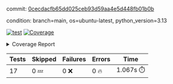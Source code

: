commit: [0cecdacfb65dd025ceb93d59aa4e5d448fb01b0b](https://github.com/rcmdnk/conf-finder/tree/0cecdacfb65dd025ceb93d59aa4e5d448fb01b0b)

condition: branch=main, os=ubuntu-latest, python_version=3.13

[![test](https://github.com/rcmdnk/conf-finder/actions/workflows/test.yml/badge.svg)](https://github.com/rcmdnk/conf-finder/actions/runs/17933210794)
<a href="https://github.com/rcmdnk/conf-finder/blob/0cecdacfb65dd025ceb93d59aa4e5d448fb01b0b/README.md"><img alt="Coverage" src="https://img.shields.io/badge/Coverage-83%25-green.svg" /></a><details><summary>Coverage Report </summary><table><tr><th>File</th><th>Stmts</th><th>Miss</th><th>Cover</th><th>Missing</th></tr><tbody><tr><td colspan="5"><b>src/conf_finder</b></td></tr><tr><td>&nbsp; &nbsp;<a href="https://github.com/rcmdnk/conf-finder/blob/0cecdacfb65dd025ceb93d59aa4e5d448fb01b0b/src/conf_finder/__init__.py">\_\_init\_\_.py</a></td><td>8</td><td>2</td><td>75%</td><td><a href="https://github.com/rcmdnk/conf-finder/blob/0cecdacfb65dd025ceb93d59aa4e5d448fb01b0b/src/conf_finder/__init__.py#L11-L12">11&ndash;12</a></td></tr><tr><td>&nbsp; &nbsp;<a href="https://github.com/rcmdnk/conf-finder/blob/0cecdacfb65dd025ceb93d59aa4e5d448fb01b0b/src/conf_finder/conf_finder.py">conf_finder.py</a></td><td>167</td><td>28</td><td>83%</td><td><a href="https://github.com/rcmdnk/conf-finder/blob/0cecdacfb65dd025ceb93d59aa4e5d448fb01b0b/src/conf_finder/conf_finder.py#L62-L63">62&ndash;63</a>, <a href="https://github.com/rcmdnk/conf-finder/blob/0cecdacfb65dd025ceb93d59aa4e5d448fb01b0b/src/conf_finder/conf_finder.py#L86-L90">86&ndash;90</a>, <a href="https://github.com/rcmdnk/conf-finder/blob/0cecdacfb65dd025ceb93d59aa4e5d448fb01b0b/src/conf_finder/conf_finder.py#L99-L100">99&ndash;100</a>, <a href="https://github.com/rcmdnk/conf-finder/blob/0cecdacfb65dd025ceb93d59aa4e5d448fb01b0b/src/conf_finder/conf_finder.py#L105-L106">105&ndash;106</a>, <a href="https://github.com/rcmdnk/conf-finder/blob/0cecdacfb65dd025ceb93d59aa4e5d448fb01b0b/src/conf_finder/conf_finder.py#L150">150</a>, <a href="https://github.com/rcmdnk/conf-finder/blob/0cecdacfb65dd025ceb93d59aa4e5d448fb01b0b/src/conf_finder/conf_finder.py#L169-L174">169&ndash;174</a>, <a href="https://github.com/rcmdnk/conf-finder/blob/0cecdacfb65dd025ceb93d59aa4e5d448fb01b0b/src/conf_finder/conf_finder.py#L195">195</a>, <a href="https://github.com/rcmdnk/conf-finder/blob/0cecdacfb65dd025ceb93d59aa4e5d448fb01b0b/src/conf_finder/conf_finder.py#L200">200</a>, <a href="https://github.com/rcmdnk/conf-finder/blob/0cecdacfb65dd025ceb93d59aa4e5d448fb01b0b/src/conf_finder/conf_finder.py#L228">228</a>, <a href="https://github.com/rcmdnk/conf-finder/blob/0cecdacfb65dd025ceb93d59aa4e5d448fb01b0b/src/conf_finder/conf_finder.py#L246">246</a>, <a href="https://github.com/rcmdnk/conf-finder/blob/0cecdacfb65dd025ceb93d59aa4e5d448fb01b0b/src/conf_finder/conf_finder.py#L289-L290">289&ndash;290</a>, <a href="https://github.com/rcmdnk/conf-finder/blob/0cecdacfb65dd025ceb93d59aa4e5d448fb01b0b/src/conf_finder/conf_finder.py#L320-L321">320&ndash;321</a>, <a href="https://github.com/rcmdnk/conf-finder/blob/0cecdacfb65dd025ceb93d59aa4e5d448fb01b0b/src/conf_finder/conf_finder.py#L325">325</a>, <a href="https://github.com/rcmdnk/conf-finder/blob/0cecdacfb65dd025ceb93d59aa4e5d448fb01b0b/src/conf_finder/conf_finder.py#L333">333</a></td></tr><tr><td><b>TOTAL</b></td><td><b>177</b></td><td><b>30</b></td><td><b>83%</b></td><td>&nbsp;</td></tr></tbody></table></details>

| Tests | Skipped | Failures | Errors | Time |
| ----- | ------- | -------- | -------- | ------------------ |
| 17 | 0 :zzz: | 0 :x: | 0 :fire: | 1.067s :stopwatch: |

